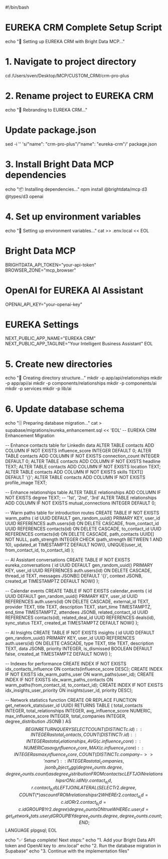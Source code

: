 #!/bin/bash
# EUREKA CRM Complete Setup Script

echo "🚀 Setting up EUREKA CRM with Bright Data MCP..."

# 1. Navigate to project directory
cd /Users/sven/Desktop/MCP/CUSTOM_CRM/crm-pro-plus

# 2. Rename project to EUREKA CRM
echo "📝 Rebranding to EUREKA CRM..."

# Update package.json
sed -i '' 's/"name": "crm-pro-plus"/"name": "eureka-crm"/' package.json

# 3. Install Bright Data MCP dependencies
echo "📦 Installing dependencies..."
npm install @brightdata/mcp d3 @types/d3 openai

# 4. Set up environment variables
echo "🔐 Setting up environment variables..."
cat >> .env.local << EOL

# Bright Data MCP
BRIGHTDATA_API_TOKEN="your-api-token"
BROWSER_ZONE="mcp_browser"

# OpenAI for EUREKA AI Assistant
OPENAI_API_KEY="your-openai-key"

# EUREKA Settings
NEXT_PUBLIC_APP_NAME="EUREKA CRM"
NEXT_PUBLIC_APP_TAGLINE="Your Intelligent Business Assistant"
EOL

# 5. Create new directories
echo "📁 Creating directory structure..."
mkdir -p app/api/relationships
mkdir -p app/api/ai
mkdir -p components/relationships
mkdir -p components/ai
mkdir -p services
mkdir -p lib/ai

# 6. Update database schema
echo "🗄️ Preparing database migration..."
cat > supabase/migrations/eureka_enhancement.sql << 'EOL'
-- EUREKA CRM Enhancement Migration

-- Enhance contacts table for LinkedIn data
ALTER TABLE contacts ADD COLUMN IF NOT EXISTS influence_score INTEGER DEFAULT 0;
ALTER TABLE contacts ADD COLUMN IF NOT EXISTS connection_count INTEGER DEFAULT 0;
ALTER TABLE contacts ADD COLUMN IF NOT EXISTS headline TEXT;
ALTER TABLE contacts ADD COLUMN IF NOT EXISTS location TEXT;
ALTER TABLE contacts ADD COLUMN IF NOT EXISTS skills TEXT[] DEFAULT '{}';
ALTER TABLE contacts ADD COLUMN IF NOT EXISTS profile_image TEXT;

-- Enhance relationships table
ALTER TABLE relationships ADD COLUMN IF NOT EXISTS degree TEXT; -- '1st', '2nd', '3rd'
ALTER TABLE relationships ADD COLUMN IF NOT EXISTS mutual_connections INTEGER DEFAULT 0;

-- Warm paths table for introduction routes
CREATE TABLE IF NOT EXISTS warm_paths (
  id UUID DEFAULT gen_random_uuid() PRIMARY KEY,
  user_id UUID REFERENCES auth.users(id) ON DELETE CASCADE,
  from_contact_id UUID REFERENCES contacts(id) ON DELETE CASCADE,
  to_contact_id UUID REFERENCES contacts(id) ON DELETE CASCADE,
  path_contacts UUID[] NOT NULL,
  path_strength INTEGER CHECK (path_strength BETWEEN 1 AND 10),
  updated_at TIMESTAMPTZ DEFAULT NOW(),
  UNIQUE(user_id, from_contact_id, to_contact_id)
);

-- AI Assistant conversations
CREATE TABLE IF NOT EXISTS eureka_conversations (
  id UUID DEFAULT gen_random_uuid() PRIMARY KEY,
  user_id UUID REFERENCES auth.users(id) ON DELETE CASCADE,
  thread_id TEXT,
  messages JSONB[] DEFAULT '{}',
  context JSONB,
  created_at TIMESTAMPTZ DEFAULT NOW()
);

-- Calendar events
CREATE TABLE IF NOT EXISTS calendar_events (
  id UUID DEFAULT gen_random_uuid() PRIMARY KEY,
  user_id UUID REFERENCES auth.users(id) ON DELETE CASCADE,
  external_id TEXT,
  provider TEXT,
  title TEXT,
  description TEXT,
  start_time TIMESTAMPTZ,
  end_time TIMESTAMPTZ,
  attendees JSONB,
  related_contact_id UUID REFERENCES contacts(id),
  related_deal_id UUID REFERENCES deals(id),
  sync_status TEXT,
  created_at TIMESTAMPTZ DEFAULT NOW()
);

-- AI Insights
CREATE TABLE IF NOT EXISTS insights (
  id UUID DEFAULT gen_random_uuid() PRIMARY KEY,
  user_id UUID REFERENCES auth.users(id) ON DELETE CASCADE,
  type TEXT,
  title TEXT,
  description TEXT,
  data JSONB,
  priority INTEGER,
  is_dismissed BOOLEAN DEFAULT false,
  created_at TIMESTAMPTZ DEFAULT NOW()
);

-- Indexes for performance
CREATE INDEX IF NOT EXISTS idx_contacts_influence ON contacts(influence_score DESC);
CREATE INDEX IF NOT EXISTS idx_warm_paths_user ON warm_paths(user_id);
CREATE INDEX IF NOT EXISTS idx_warm_paths_contacts ON warm_paths(from_contact_id, to_contact_id);
CREATE INDEX IF NOT EXISTS idx_insights_user_priority ON insights(user_id, priority DESC);

-- Network statistics function
CREATE OR REPLACE FUNCTION get_network_stats(user_id UUID)
RETURNS TABLE (
  total_contacts INTEGER,
  total_relationships INTEGER,
  avg_influence_score NUMERIC,
  max_influence_score INTEGER,
  total_companies INTEGER,
  degree_distribution JSONB
) AS $$
BEGIN
  RETURN QUERY
  SELECT 
    COUNT(DISTINCT c.id)::INTEGER as total_contacts,
    COUNT(DISTINCT r.id)::INTEGER as total_relationships,
    AVG(c.influence_score)::NUMERIC as avg_influence_score,
    MAX(c.influence_score)::INTEGER as max_influence_score,
    COUNT(DISTINCT c.company->>'name')::INTEGER as total_companies,
    jsonb_object_agg(degree_counts.degree, degree_counts.count) as degree_distribution
  FROM contacts c
  LEFT JOIN relationships r ON c.id IN (r.contact_a_id, r.contact_b_id)
  LEFT JOIN LATERAL (
    SELECT r2.degree, COUNT(*) as count
    FROM relationships r2
    WHERE r2.contact_a_id = c.id OR r2.contact_b_id = c.id
    GROUP BY r2.degree
  ) degree_counts ON true
  WHERE c.user_id = get_network_stats.user_id
  GROUP BY degree_counts.degree, degree_counts.count;
END;
$$ LANGUAGE plpgsql;
EOL

echo "✅ Setup complete! Next steps:"
echo "1. Add your Bright Data API token and OpenAI key to .env.local"
echo "2. Run the database migration in Supabase"
echo "3. Continue with the implementation files"
